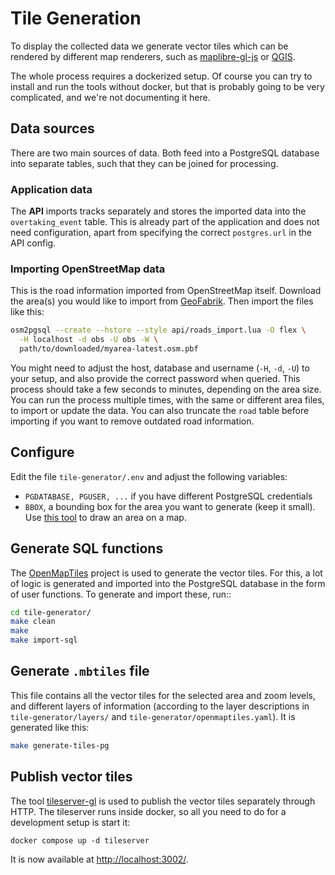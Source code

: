 # Tile Generation

To display the collected data we generate vector tiles which can be rendered by
different map renderers, such  as
[maplibre-gl-js](https://github.com/MapLibre/maplibre-gl-js) or
[QGIS](https://www.qgis.org/en/site/).

The whole process requires a dockerized setup. Of course you can try to install
and run the tools without docker, but that is probably going to be very
complicated, and we're not documenting it here.

## Data sources

There are two main sources of data. Both feed into a PostgreSQL database into
separate tables, such that they can be joined for processing.

### Application data

The **API** imports tracks separately and stores the imported data into the
`overtaking_event` table. This is already part of the application and does not
need configuration, apart from specifying the correct `postgres.url` in the API
config.

### Importing OpenStreetMap data

This is the road information imported from OpenStreetMap itself. Download the
area(s) you would like to import from
[GeoFabrik](https://download.geofabrik.de). Then import the files like this:

```bash
osm2pgsql --create --hstore --style api/roads_import.lua -O flex \
  -H localhost -d obs -U obs -W \
  path/to/downloaded/myarea-latest.osm.pbf 
```

You might need to adjust the host, database and username (`-H`, `-d`, `-U`) to
your setup, and also provide the correct password when queried. This process
should take a few seconds to minutes, depending on the area size. You can run
the process multiple times, with the same or different area files, to import or
update the data. You can also truncate the `road` table before importing if you
want to remove outdated road information.

## Configure

Edit the file `tile-generator/.env` and adjust the following variables:

* `PGDATABASE, PGUSER, ...` if you have different PostgreSQL credentials
* `BBOX`, a bounding box for the area you want to generate (keep it small). Use
  [this tool](https://boundingbox.klokantech.com/) to draw an area on a map.

## Generate SQL functions

The [OpenMapTiles](https://openmaptiles.org/) project is used to generate the
vector tiles. For this, a lot of logic is generated and imported into the
PostgreSQL database in the form of user functions. To generate and import these, run::

```bash
cd tile-generator/
make clean
make
make import-sql
```

## Generate `.mbtiles` file

This file contains all the vector tiles for the selected area and zoom levels,
and different layers of information (according to the layer descriptions in
`tile-generator/layers/` and `tile-generator/openmaptiles.yaml`). It is
generated like this:

```bash
make generate-tiles-pg
```

## Publish vector tiles

The tool [tileserver-gl](http://tileserver.org/) is used to publish the vector
tiles separately through HTTP. The tileserver runs inside docker, so all you need to do for a development setup is start it:

```
docker compose up -d tileserver
```

It is now available at [http://localhost:3002/](http://localhost:3002/).
